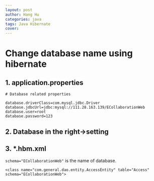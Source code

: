 ```yaml
---
layout: post
author: Hang Hu
categories: java
tags: Java Hibernate 
cover: 
---
```

# Change database name using hibernate

## 1. application.properties

```
# Database related properties

database.driverClass=com.mysql.jdbc.Driver
database.jdbcUrl=jdbc:mysql://111.28.163.139/ECollaborationWeb
database.user=root
database.password=123
```
## 2. Database in the right->setting

## 3. *.hbm.xml

`schema="ECollaborationWeb"` is the name of database.
```
<class name="com.general.dao.entity.AccessEntity" table="Access" schema="ECollaborationWeb">
```
